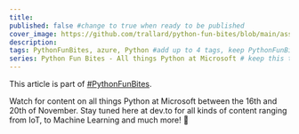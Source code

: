 ```yaml
---
title:
published: false #change to true when ready to be published
cover_image: https://github.com/trallard/python-fun-bites/blob/main/assets/python-bites-banner.png?raw=true
description:
tags: PythonFunBites, azure, Python #add up to 4 tags, keep PythonFunBites
series: Python Fun Bites - All things Python at Microsoft # keep this to ensure all the posts are in the series
---
```


<!-- Keep this preamble -->
This article is part of [#PythonFunBites](http://aka.ms/PythonFunBites).

<!-- Your blog content goes here -->

<!-- Keep this Footer -->
Watch for content on all things Python at Microsoft between the 16th and 20th of November. Stay tuned here at dev.to for all kinds of content ranging from IoT, to Machine Learning and much more! 🐍